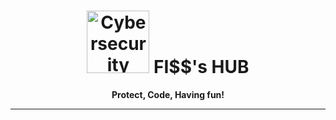<h1 align="center">
  <img src="https://s8.gifyu.com/images/979447220829032478.gif" alt="Cybersecurity" height="100px">
  FI$$'s HUB
</h1>

<p align="center">
  <strong>Protect, Code, Having fun!</strong>
</p>

<hr>








